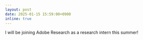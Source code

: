 ```yaml
---
layout: post
date: 2025-01-15 15:59:00+0900
inline: true
---
```


I will be joining Adobe Research as a research intern this summer!
